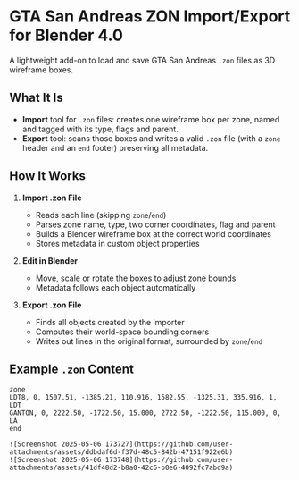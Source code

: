 # GTA San Andreas ZON Import/Export for Blender 4.0

A lightweight add-on to load and save GTA San Andreas `.zon` files as 3D wireframe boxes.

## What It Is

- **Import** tool for `.zon` files: creates one wireframe box per zone, named and tagged with its type, flags and parent.
- **Export** tool: scans those boxes and writes a valid `.zon` file (with a `zone` header and an `end` footer) preserving all metadata.

## How It Works

1. **Import .zon File**  
   - Reads each line (skipping `zone`/`end`)  
   - Parses zone name, type, two corner coordinates, flag and parent  
   - Builds a Blender wireframe box at the correct world coordinates  
   - Stores metadata in custom object properties  

2. **Edit in Blender**  
   - Move, scale or rotate the boxes to adjust zone bounds  
   - Metadata follows each object automatically  

3. **Export .zon File**  
   - Finds all objects created by the importer  
   - Computes their world-space bounding corners  
   - Writes out lines in the original format, surrounded by `zone`/`end`

## Example `.zon` Content

```zon
zone
LDT8, 0, 1507.51, -1385.21, 110.916, 1582.55, -1325.31, 335.916, 1, LDT
GANTON, 0, 2222.50, -1722.50, 15.000, 2722.50, -1222.50, 115.000, 0, LA
end

![Screenshot 2025-05-06 173727](https://github.com/user-attachments/assets/ddbdaf6d-f37d-48c5-842b-47151f922e6b)
![Screenshot 2025-05-06 173748](https://github.com/user-attachments/assets/41df48d2-b8a0-42c6-b0e6-4092fc7abd9a)
